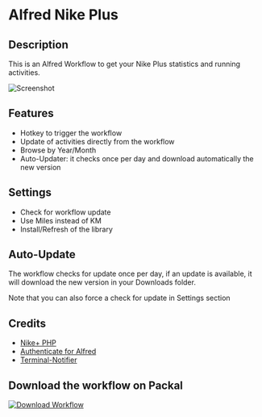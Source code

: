 # Alfred Nike Plus


## Description

This is an Alfred Workflow to get your Nike Plus statistics and running activities.


![Screenshot](https://i.cloudup.com/gtZec5TxQH.gif)

## Features

* Hotkey to trigger the workflow
* Update of activities directly from the workflow
* Browse by Year/Month
* Auto-Updater: it checks once per day and download automatically the new version

## Settings

* Check for workflow update
* Use Miles instead of KM
* Install/Refresh of the library


## Auto-Update

The workflow checks for update once per day, if an update is available, it will download the new version in your Downloads folder.

Note that you can also force a check for update in Settings section


## Credits

* [Nike+ PHP](http://nikeplusphp.org)
* [Authenticate for Alfred](http://www.dirtdon.com/Authenticate/)
* [Terminal-Notifier](https://github.com/alloy/terminal-notifier)

## Download the workflow on Packal

[![Download Workflow](https://raw.github.com/vdesabou/alfred-spotify-mini-player/master/images/alfred-workflow-icon.png)](http://www.packal.org/workflow/spotify-mini-player)
